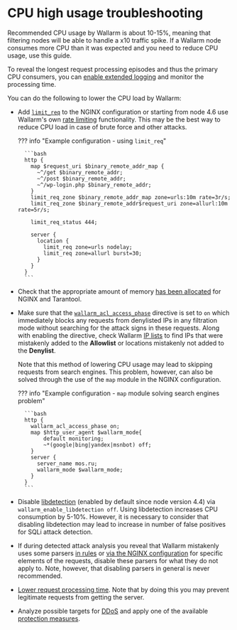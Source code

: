 # CPU high usage troubleshooting

Recommended CPU usage by Wallarm is about 10-15%, meaning that filtering nodes will be able to handle a x10 traffic spike. If a Wallarm node consumes more CPU than it was expected and you need to reduce CPU usage, use this guide.

To reveal the longest request processing episodes and thus the primary CPU consumers, you can [enable extended logging](../admin-en/configure-logging.md#configuring-extended-logging-for-the-nginxbased-filter-node) and monitor the processing time.

You can do the following to lower the CPU load by Wallarm:

* Add [`limit_req`](http://nginx.org/en/docs/http/ngx_http_limit_req_module.html) to the NGINX configuration or starting from node 4.6 use Wallarm's own [rate limiting](../user-guides/rules/rate-limiting.md) functionality. This may be the best way to reduce CPU load in case of brute force and other attacks.

    ??? info "Example configuration - using `limit_req`"

        ```bash
        http {
          map $request_uri $binary_remote_addr_map {
            ~^/get $binary_remote_addr;
            ~^/post $binary_remote_addr;
            ~^/wp-login.php $binary_remote_addr;
          }
          limit_req_zone $binary_remote_addr_map zone=urls:10m rate=3r/s;
          limit_req_zone $binary_remote_addr$request_uri zone=allurl:10m rate=5r/s;

          limit_req_status 444;

          server {
            location {
              limit_req zone=urls nodelay;
              limit_req zone=allurl burst=30;
            }
          }
        }        
        ```

* Check that the appropriate amount of memory [has been allocated](../admin-en/configuration-guides/allocate-resources-for-node.md) for NGINX and Tarantool.
* Make sure that the [`wallarm_acl_access_phase`](../admin-en/configure-parameters-en.md#wallarm_acl_access_phase) directive is set to `on` which immediately blocks any requests from denylisted IPs in any filtration mode without searching for the attack signs in these requests. Along with enabling the directive, check Wallarm [IP lists](../user-guides/ip-lists/overview.md) to find IPs that were mistakenly added to the **Allowlist** or locations mistakenly not added to the **Denylist**.

    Note that this method of lowering CPU usage may lead to skipping requests from search engines. This problem, however, can also be solved through the use of the `map` module in the NGINX configuration.

    ??? info "Example configuration - `map` module solving search engines problem"

        ```bash
        http {
          wallarm_acl_access_phase on;
          map $http_user_agent $wallarm_mode{
        	  default monitoring;
        	  ~*(google|bing|yandex|msnbot) off;
          }
          server {
            server_name mos.ru;
            wallarm_mode $wallarm_mode;
          }
        }
        ```

* Disable [libdetection](../about-wallarm/protecting-against-attacks.md#basic-set-of-detectors) (enabled by default since node version 4.4) via `wallarm_enable_libdetection off`. Using libdetection increases CPU consumption by 5-10%. However, it is necessary to consider that disabling libdetection may lead to increase in number of false positives for SQLi attack detection.
* If during detected attack analysis you reveal that Wallarm mistakenly uses some parsers [in rules](../user-guides/rules/request-processing.md#managing-parsers) or [via the NGINX configuration](../admin-en/configure-parameters-en.md#wallarm_parser_disable) for specific elements of the requests, disable these parsers for what they do not apply to. Note, however, that disabling parsers in general is never recommended.
* [Lower request processing time](../user-guides/rules/configure-overlimit-res-detection.md). Note that by doing this you may prevent legitimate requests from getting the server.
* Analyze possible targets for [DDoS](../admin-en/configuration-guides/protecting-against-ddos.md) and apply one of the available [protection measures](../admin-en/configuration-guides/protecting-against-ddos.md#l7-ddos-protection-with-wallarm).
